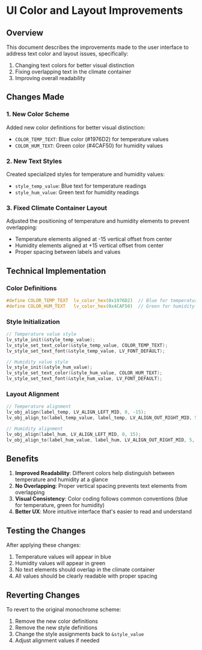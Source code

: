 # UI Color and Layout Improvements

## Overview
This document describes the improvements made to the user interface to address text color and layout issues, specifically:
1. Changing text colors for better visual distinction
2. Fixing overlapping text in the climate container
3. Improving overall readability

## Changes Made

### 1. New Color Scheme
Added new color definitions for better visual distinction:
- `COLOR_TEMP_TEXT`: Blue color (#1976D2) for temperature values
- `COLOR_HUM_TEXT`: Green color (#4CAF50) for humidity values

### 2. New Text Styles
Created specialized styles for temperature and humidity values:
- `style_temp_value`: Blue text for temperature readings
- `style_hum_value`: Green text for humidity readings

### 3. Fixed Climate Container Layout
Adjusted the positioning of temperature and humidity elements to prevent overlapping:
- Temperature elements aligned at -15 vertical offset from center
- Humidity elements aligned at +15 vertical offset from center
- Proper spacing between labels and values

## Technical Implementation

### Color Definitions
```c
#define COLOR_TEMP_TEXT  lv_color_hex(0x1976D2)  // Blue for temperature
#define COLOR_HUM_TEXT   lv_color_hex(0x4CAF50)  // Green for humidity
```

### Style Initialization
```c
// Temperature value style
lv_style_init(&style_temp_value);
lv_style_set_text_color(&style_temp_value, COLOR_TEMP_TEXT);
lv_style_set_text_font(&style_temp_value, LV_FONT_DEFAULT);

// Humidity value style
lv_style_init(&style_hum_value);
lv_style_set_text_color(&style_hum_value, COLOR_HUM_TEXT);
lv_style_set_text_font(&style_hum_value, LV_FONT_DEFAULT);
```

### Layout Alignment
```c
// Temperature alignment
lv_obj_align(label_temp, LV_ALIGN_LEFT_MID, 0, -15);
lv_obj_align_to(label_temp_value, label_temp, LV_ALIGN_OUT_RIGHT_MID, 5, 0);

// Humidity alignment
lv_obj_align(label_hum, LV_ALIGN_LEFT_MID, 0, 15);
lv_obj_align_to(label_hum_value, label_hum, LV_ALIGN_OUT_RIGHT_MID, 5, 0);
```

## Benefits

1. **Improved Readability**: Different colors help distinguish between temperature and humidity at a glance
2. **No Overlapping**: Proper vertical spacing prevents text elements from overlapping
3. **Visual Consistency**: Color coding follows common conventions (blue for temperature, green for humidity)
4. **Better UX**: More intuitive interface that's easier to read and understand

## Testing the Changes

After applying these changes:
1. Temperature values will appear in blue
2. Humidity values will appear in green
3. No text elements should overlap in the climate container
4. All values should be clearly readable with proper spacing

## Reverting Changes

To revert to the original monochrome scheme:
1. Remove the new color definitions
2. Remove the new style definitions
3. Change the style assignments back to `&style_value`
4. Adjust alignment values if needed